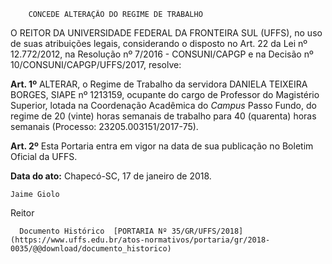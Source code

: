         CONCEDE ALTERAÇÃO DO REGIME DE TRABALHO  

O REITOR DA UNIVERSIDADE FEDERAL DA FRONTEIRA SUL (UFFS), no uso de suas atribuições legais, considerando o disposto no Art. 22 da Lei nº 12.772/2012, na Resolução nº 7/2016 - CONSUNI/CAPGP e na Decisão nº 10/CONSUNI/CAPGP/UFFS/2017, resolve:

  

 **Art. 1º** ALTERAR, o Regime de Trabalho da servidora DANIELA TEIXEIRA BORGES, SIAPE nº 1213159, ocupante do cargo de Professor do Magistério Superior, lotada na Coordenação Acadêmica do *Campus* Passo Fundo, do regime de 20 (vinte) horas semanais de trabalho para 40 (quarenta) horas semanais (Processo: 23205.003151/2017-75).

  

 **Art. 2º** Esta Portaria entra em vigor na data de sua publicação no Boletim Oficial da UFFS.

   **Data do ato:** Chapecó-SC, 17 de janeiro de 2018.   
 

    Jaime Giolo   
 Reitor 

      Documento Histórico  [PORTARIA Nº 35/GR/UFFS/2018](https://www.uffs.edu.br/atos-normativos/portaria/gr/2018-0035/@@download/documento_historico)     
      